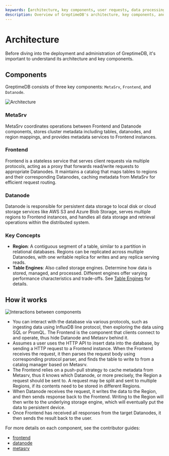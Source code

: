 ```yaml
---
keywords: [architecture, key components, user requests, data processing, database components]
description: Overview of GreptimeDB's architecture, key components, and how they interact to process user requests.
---
```


# Architecture

Before diving into the deployment and administration of GreptimeDB,
it's important to understand its architecture and key components.

## Components

GreptimeDB consists of three key components: `MetaSrv`, `Frontend`, and `Datanode`.

![Architecture](/architecture-3.png)

### MetaSrv

MetaSrv coordinates operations between Frontend and Datanode components,
stores cluster metadata including tables, datanodes, and region mappings,
and provides metadata services to Frontend instances.

### Frontend

Frontend is a stateless service that serves client requests via multiple protocols,
acting as a proxy that forwards read/write requests to appropriate Datanodes.
It maintains a catalog that maps tables to regions and their corresponding Datanodes,
caching metadata from MetaSrv for efficient request routing.

### Datanode

Datanode is responsible for persistent data storage to local disk
or cloud storage services like AWS S3 and Azure Blob Storage,
serves multiple regions to Frontend instances,
and handles all data storage and retrieval operations within the distributed system.

### Key Concepts

- **Region**: A contiguous segment of a table, similar to a partition in relational databases.
  Regions can be replicated across multiple Datanodes,
  with one writable replica for writes and any replica serving reads.
- **Table Engines**: Also called storage engines.
  Determine how data is stored, managed, and processed.
  Different engines offer varying performance characteristics and trade-offs.
  See [Table Engines](/reference/about-greptimedb-engines.md) for details.


## How it works

![Interactions between components](/how-it-works.png)

- You can interact with the database via various protocols, such as ingesting data using
  InfluxDB line protocol, then exploring the data using SQL or PromQL. The Frontend is the
  component that clients connect to and operate, thus hide Datanode and Metasrv behind it.
- Assumes a user uses the HTTP API to insert data into the database, by sending a HTTP request to a
  Frontend instance. When the Frontend receives the request, it then parses the request body using
  corresponding protocol parser, and finds the table to write to from a catalog manager based on
  Metasrv.
- The Frontend relies on a push-pull strategy to cache metadata from Metasrv, thus it knows which
  Datanode, or more precisely, the Region a request should be sent to. A request may be split and
  sent to multiple Regions, if its contents need to be stored in different Regions.
- When Datanode receives the request, it writes the data to the Region, and then sends response
  back to the Frontend. Writing to the Region will then write to the underlying storage engine,
  which will eventually put the data to persistent device.
- Once Frontend has received all responses from the target Datanodes, it then sends the result
  back to the user.

For more details on each component, see the contributor guides:

- [frontend][1]
- [datanode][2]
- [metasrv][3]

[1]: /contributor-guide/frontend/overview.md
[2]: /contributor-guide/datanode/overview.md
[3]: /contributor-guide/metasrv/overview.md


